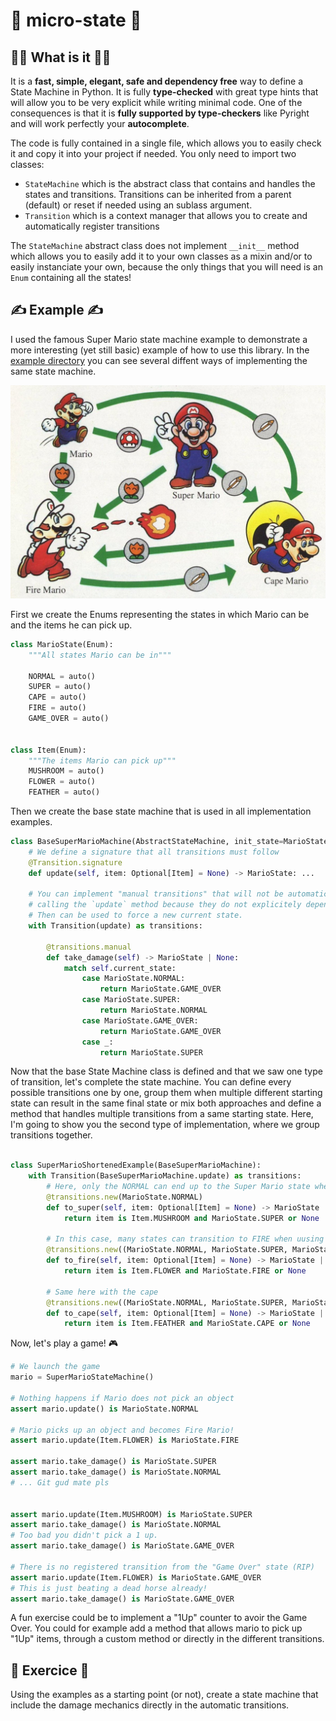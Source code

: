 # 🤖 micro-state 🤖

## 🧑‍🏫 What is it 👩‍🏫

It is a **fast, simple, elegant, safe and dependency free** way to define a State Machine in Python. It is fully **type-checked** with great type hints that will allow you to be very explicit while writing minimal code. One of the consequences is that it is **fully supported by type-checkers** like Pyright and will work perfectly your **autocomplete**.

The code is fully contained in a single file, which allows you to easily check it and copy it into your project if needed. You only need to import two classes:

- `StateMachine` which is the abstract class that contains and handles the states and transitions. Transitions can be inherited from a parent (default) or reset if needed using an sublass argument.
- `Transition` which is a context manager that allows you to create and automatically register transitions

The `StateMachine` abstract class does not implement `__init__` method which allows you to easily add it to your own classes as a mixin and/or to easily instanciate your own, because the only things that you will need is an `Enum` containing all the states! 


## ✍️ Example ✍️

I used the famous Super Mario state machine example to demonstrate a more interesting (yet still basic) example of how to use this library. In the [example directory](./examples/) you can see several diffent ways of implementing the same state machine.

![alt text](./examples/mario-finite-state-machine.jpg)

First we create the Enums representing the states in which Mario can be and the items he can pick up.

```python
class MarioState(Enum):
    """All states Mario can be in"""

    NORMAL = auto()
    SUPER = auto()
    CAPE = auto()
    FIRE = auto()
    GAME_OVER = auto()


class Item(Enum):
    """The items Mario can pick up"""
    MUSHROOM = auto()
    FLOWER = auto()
    FEATHER = auto()
```

Then we create the base state machine that is used in all implementation examples.

```python
class BaseSuperMarioMachine(AbstractStateMachine, init_state=MarioState.NORMAL):
    # We define a signature that all transitions must follow
    @Transition.signature
    def update(self, item: Optional[Item] = None) -> MarioState: ...

    # You can implement "manual transitions" that will not be automatically called when
    # calling the `update` method because they do not explicitely depend on the current state.
    # Then can be used to force a new current state.
    with Transition(update) as transitions:

        @transitions.manual
        def take_damage(self) -> MarioState | None:
            match self.current_state:
                case MarioState.NORMAL:
                    return MarioState.GAME_OVER
                case MarioState.SUPER:
                    return MarioState.NORMAL
                case MarioState.GAME_OVER:
                    return MarioState.GAME_OVER
                case _:
                    return MarioState.SUPER
```

Now that the base State Machine class is defined and that we saw one type of transition, let's complete the state machine. You can define every possible transitions one by one, group them when multiple different starting state can result in the same final state or mix both approaches and define a method that handles multiple transitions from a same starting state. Here, I'm going to show you the second type of implementation, where we group transitions together.

```python

class SuperMarioShortenedExample(BaseSuperMarioMachine):
    with Transition(BaseSuperMarioMachine.update) as transitions:
        # Here, only the NORMAL can end up to the Super Mario state when picking up an item
        @transitions.new(MarioState.NORMAL)
        def to_super(self, item: Optional[Item] = None) -> MarioState | None:
            return item is Item.MUSHROOM and MarioState.SUPER or None

        # In this case, many states can transition to FIRE when uusing a Flower
        @transitions.new((MarioState.NORMAL, MarioState.SUPER, MarioState.CAPE))
        def to_fire(self, item: Optional[Item] = None) -> MarioState | None:
            return item is Item.FLOWER and MarioState.FIRE or None

        # Same here with the cape
        @transitions.new((MarioState.NORMAL, MarioState.SUPER, MarioState.FIRE))
        def to_cape(self, item: Optional[Item] = None) -> MarioState | None:
            return item is Item.FEATHER and MarioState.CAPE or None
```

Now, let's play a game! 🎮

```python
# We launch the game
mario = SuperMarioStateMachine()

# Nothing happens if Mario does not pick an object
assert mario.update() is MarioState.NORMAL

# Mario picks up an object and becomes Fire Mario!
assert mario.update(Item.FLOWER) is MarioState.FIRE

assert mario.take_damage() is MarioState.SUPER
assert mario.take_damage() is MarioState.NORMAL
# ... Git gud mate pls


assert mario.update(Item.MUSHROOM) is MarioState.SUPER
assert mario.take_damage() is MarioState.NORMAL
# Too bad you didn't pick a 1 up.
assert mario.take_damage() is MarioState.GAME_OVER

# There is no registered transition from the "Game Over" state (RIP)
assert mario.update(Item.FLOWER) is MarioState.GAME_OVER
# This is just beating a dead horse already!
assert mario.take_damage() is MarioState.GAME_OVER
```

A fun exercise could be to implement a "1Up" counter to avoir the Game Over. You could for example add a method that allows mario to pick up "1Up" items, through a custom method or directly in the different transitions.

## 📝 Exercice 📝

Using the examples as a starting point (or not), create a state machine that include the damage mechanics directly in the automatic transitions. 